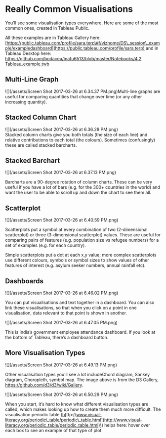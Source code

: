 # Really Common Visualisations

You’ll see some visualisation types everywhere. Here are some of the most common ones, created in Tableau Public.

All these examples are in Tableau Gallery here: [https://public.tableau.com/profile/sara.terp\#!/vizhome/DS\_session\_example/exampledashboard](https://public.tableau.com/profile/sara.terp) and in Tableau Desktop here: [https://github.com/bodacea/inafu6513/blob/master/Notebooks/4.2 Tableau\_example.twb](https://github.com/bodacea/inafu6513/blob/master/Notebooks/4.2%20Tableau_example.twb)

## Multi-Line Graph

![](/assets/Screen Shot 2017-03-26 at 6.34.37 PM.png)Multi-line graphs are useful for comparing quantities that change over time \(or any other increasing quantity\).



## Stacked Column Chart

![](/assets/Screen Shot 2017-03-26 at 6.36.28 PM.png)  
Stacked column charts give you both totals \(the size of each line\) and relative contributions to each total \(the colours\).  Sometimes \(confusingly\) these are called stacked barcharts.

## Stacked Barchart

![](/assets/Screen Shot 2017-03-26 at 6.37.13 PM.png)

Barcharts are a 90-degree rotation of column charts.  These can be very useful if you have a lot of bars \(e.g. for the 300+ countries in the world\) and want the user to be able to scroll up and down the chart to see them all.

## Scatterplot

![](/assets/Screen Shot 2017-03-26 at 6.40.59 PM.png)

Scatterplots put a symbol at every combination of two \(2-dimensional scatterplot\) or three \(3-dimensional scatterplot\) values. These are useful for comparing pairs of features \(e.g. population size vs refugee numbers\) for a set of examples \(e.g. for each country\). 

Simple scatterplots put a dot at each x,y value; more complex scatterplots use different colours, symbols or symbol sizes to show values of other features of interest \(e.g. asylum seeker numbers, annual rainfall etc\).

## Dashboards

![](/assets/Screen Shot 2017-03-26 at 6.46.02 PM.png)

You can put visualisations and text together in a dashboard. You can also link these visualisations, so that when you click on a point in one visualisation, data relevant to that point is shown in another.

![](/assets/Screen Shot 2017-03-26 at 6.47.05 PM.png)

This is india’s government employee attendance dashboard. If you look at the bottom of Tableau, there’s a dashboard button.

## More Visualisation Types

![](/assets/Screen Shot 2017-03-26 at 6.49.13 PM.png)  


Other visualisation types you’ll see a lot includeChord diagram, Sankey diagram, Choropleth, symbol map. The image above is from the D3 Gallery, https://github.com/d3/d3/wiki/Gallery. 

![](/assets/Screen Shot 2017-03-26 at 6.50.29 PM.png)

When you start, it’s hard to know what different visualisation types are called, which makes looking up how to create them much more difficult. The visualisation periodic table \([h](http://www.visual-literacy.org/periodic_table/periodic_table.html)[ttp://www.visual-literacy.org/periodic\_table/periodic\_table.html](http://www.visual-literacy.org/periodic_table/periodic_table.html)\) helps here: hover over each box to see an example of that type of plot

  


  




